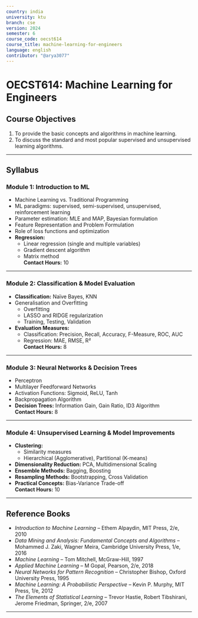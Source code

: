 ```yaml
---
country: india
university: ktu
branch: cse
version: 2024
semester: 6
course_code: oecst614
course_title: machine-learning-for-engineers
language: english
contributor: "@arya3077"
---
```


# OECST614: Machine Learning for Engineers

## Course Objectives

1. To provide the basic concepts and algorithms in machine learning.  
2. To discuss the standard and most popular supervised and unsupervised learning algorithms.

---

## Syllabus

### Module 1: Introduction to ML  
- Machine Learning vs. Traditional Programming  
- ML paradigms: supervised, semi-supervised, unsupervised, reinforcement learning  
- Parameter estimation: MLE and MAP, Bayesian formulation  
- Feature Representation and Problem Formulation  
- Role of loss functions and optimization  
- **Regression:**  
  - Linear regression (single and multiple variables)  
  - Gradient descent algorithm  
  - Matrix method  
**Contact Hours:** 10  

---

### Module 2: Classification & Model Evaluation  
- **Classification:** Naïve Bayes, KNN  
- Generalisation and Overfitting  
  - Overfitting  
  - LASSO and RIDGE regularization  
  - Training, Testing, Validation  
- **Evaluation Measures:**  
  - Classification: Precision, Recall, Accuracy, F-Measure, ROC, AUC  
  - Regression: MAE, RMSE, R²  
**Contact Hours:** 8  

---

### Module 3: Neural Networks & Decision Trees  
- Perceptron  
- Multilayer Feedforward Networks  
- Activation Functions: Sigmoid, ReLU, Tanh  
- Backpropagation Algorithm  
- **Decision Trees:** Information Gain, Gain Ratio, ID3 Algorithm  
**Contact Hours:** 8  

---

### Module 4: Unsupervised Learning & Model Improvements  
- **Clustering:**  
  - Similarity measures  
  - Hierarchical (Agglomerative), Partitional (K-means)  
- **Dimensionality Reduction:** PCA, Multidimensional Scaling  
- **Ensemble Methods:** Bagging, Boosting  
- **Resampling Methods:** Bootstrapping, Cross Validation  
- **Practical Concepts:** Bias-Variance Trade-off  
**Contact Hours:** 10  








  

---

## Reference Books

- *Introduction to Machine Learning* – Ethem Alpaydin, MIT Press, 2/e, 2010  
- *Data Mining and Analysis: Fundamental Concepts and Algorithms* – Mohammed J. Zaki, Wagner Meira, Cambridge University Press, 1/e, 2016
- *Machine Learning* – Tom Mitchell, McGraw-Hill, 1997  
- *Applied Machine Learning* – M Gopal, Pearson, 2/e, 2018  
- *Neural Networks for Pattern Recognition* – Christopher Bishop, Oxford University Press, 1995  
- *Machine Learning: A Probabilistic Perspective* – Kevin P. Murphy, MIT Press, 1/e, 2012  
- *The Elements of Statistical Learning* – Trevor Hastie, Robert Tibshirani, Jerome Friedman, Springer, 2/e, 2007

---
